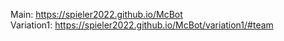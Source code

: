 Main: https://spieler2022.github.io/McBot  
Variation1: https://spieler2022.github.io/McBot/variation1/#team
